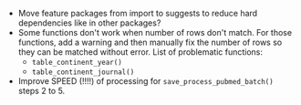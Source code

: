 - Move feature packages from import to suggests to reduce hard dependencies like in other packages?
- Some functions don't work when number of rows don't match. For those functions, add a warning and then manually fix the number of rows so they can be matched without error. List of problematic functions:
  - `table_continent_year()`
  - `table_continent_journal()`
- Improve SPEED (!!!!) of processing for `save_process_pubmed_batch()` steps 2 to 5.
